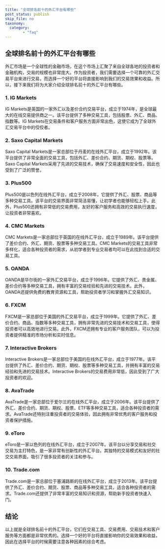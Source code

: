 ```yaml
---
title: "全球排名前十的外汇平台有哪些"
post_status: publish
skip_file: no
taxonomy:
  category:
        - "faq"
---
```


## 全球排名前十的外汇平台有哪些

外汇市场是一个全球性的金融市场，在这个市场上汇聚了来自全球各地的投资者和金融机构，交易的规模也非常庞大。作为投资者，我们需要选择一个可靠的外汇交易平台来进行交易，而选择一个好的平台将直接影响到我们的交易效果和收益。所以，接下来我们将为大家介绍全球排名前十的外汇平台有哪些。

### 1\. IG Markets

IG Markets是英国的一家外汇以及差价合约交易平台，成立于1974年，是全球最大的在线交易提供商之一。该平台提供了多种交易工具，包括股票、外汇、商品、指数等。IG Markets在交易条件和客户服务方面非常出色，这使它成为了全球外汇交易平台中的佼佼者。

### 2\. Saxo Capital Markets

Saxo Capital Markets是一家总部位于丹麦的在线外汇平台，成立于1992年。该平台提供了非常全面的交易工具，包括外汇、差价合约、期货、期权、股票等。Saxo Capital Markets采用了先进的交易技术，确保了交易速度和安全性，因此也受到了广泛的赞誉。

### 3\. Plus500

Plus500是以色列在线外汇平台，成立于2008年，它提供了外汇、股票、商品等多种交易工具。该平台的交易界面非常简洁易懂，让初学者也能够轻松上手。此外，Plus500还拥有非常低的交易费用，友好的客户服务和高效的交易执行速度，让投资者非常喜欢。

### 4\. CMC Markets

CMC Markets是一家总部位于英国的在线外汇平台，成立于1989年。该平台提供了差价合约、外汇、期货、股票等多种交易工具。CMC Markets的交易工具非常多样化，适合各种投资者的需求，从初学者到专业交易者均可以在此找到合适的交易工具。

### 5\. OANDA

OANDA是华尔街的一家外汇交易平台，成立于1996年。它提供了外汇、贵金属、差价合约等多种交易工具，拥有丰富的交易经验和先进的交易技术。此外，OANDA还提供免费的教育资源和工具，帮助投资者学习和掌握外汇交易知识。

### 6\. FXCM

FXCM是一家总部位于美国的外汇交易平台，成立于1999年。它提供了外汇、差价合约、商品、指数等多种交易工具，拥有非常先进的交易技术和交易工具，使得投资者可以高效地进行交易。此外，FXCM还拥有专业的客户服务团队，可以为投资者提供精准的市场分析和实时信息。

### 7\. Interactive Brokers

Interactive Brokers是一家总部位于美国的在线外汇平台，成立于1977年。该平台提供了外汇、差价合约、期货、期权、股票等多种交易工具，并拥有丰富的交易经验和先进的交易技术。Interactive Brokers的交易费用非常低，因此受到了广大投资者的欢迎。

### 8\. AvaTrade

AvaTrade是一家总部位于爱尔兰的在线外汇平台，成立于2006年。该平台提供了外汇、差价合约、期货、期权、股票、ETF等多种交易工具，适合各种投资者的需求。AvaTrade还特别注重投资者的交易体验，因此拥有非常优秀的客户服务和投资者保护措施。

### 9\. eToro

eToro是一家以色列的在线外汇平台，成立于2007年。该平台以分享交易和社交交易为主打特色，是一家非常有创新性的外汇平台。其独特的交易模式和友好的社交交易界面，吸引了很多投资者的关注和参与。

### 10\. Trade.com

Trade.com是一家总部位于塞浦路斯的在线外汇平台，成立于2013年。该平台提供了外汇、差价合约、期货、股票、商品等多种交易工具，适合各种投资者的需求。Trade.com还提供了非常丰富的交易知识和资源，帮助新手投资者快速入门。

## 结论

以上就是全球排名前十的外汇平台，它们在交易工具、交易费用、交易技术和客户服务等方面都是非常优秀的。选择一个好的平台将直接影响你的交易效果和收益，因此在选择平台的时候需要注意各种因素的综合考虑。

